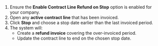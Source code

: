 1. Ensure the **Enable Contract Line Refund on Stop** option is enabled for your company.
2. Open any **active contract line** that has been invoiced.
3. Click **Stop** and choose a stop date earlier than the last invoiced period.
4. The system will:
   - Create a **refund invoice** covering the over-invoiced period.
   - Update the contract line to end on the chosen stop date.
